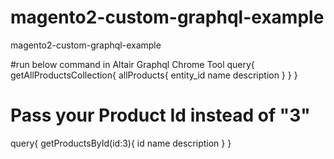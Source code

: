 # magento2-custom-graphql-example
magento2-custom-graphql-example


#run below command in Altair Graphql Chrome Tool
query{
  getAllProductsCollection{
    allProducts{
      entity_id
      name
      description
    }
  }
}
# Pass your Product Id instead of "3"
query{
  getProductsById(id:3){
    id
    name
    description
  }
}
